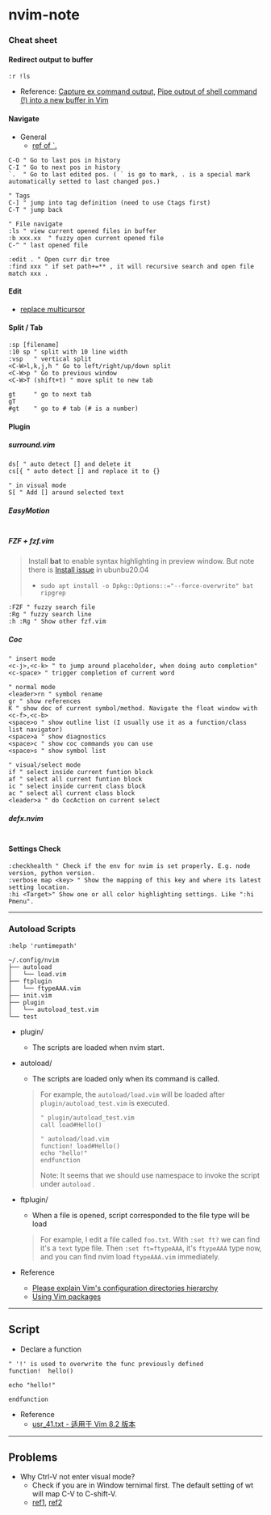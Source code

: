 # nvim-note

### Cheat sheet

#### Redirect output to buffer
```
:r !ls
```
- Reference: [Capture ex command output](https://vim.fandom.com/wiki/Capture_ex_command_output#:~:text=You%20can%20use%20the%20%3Aredir,register%20into%20a%20Vim%20buffer.&text=Now%2C%20register%20'a'%20will,Vim%20buffer%2C%20using%20%22ap%20.), [Pipe output of shell command (!) into a new buffer in Vim](https://superuser.com/questions/157987/pipe-output-of-shell-command-into-a-new-buffer-in-vim)

#### Navigate
- General
  - [ref of `.](https://vi.stackexchange.com/questions/2001/how-do-i-jump-to-the-location-of-my-last-edit)

``` vim
C-O " Go to last pos in history
C-I " Go to next pos in history
`.  " Go to last edited pos. ( ` is go to mark, . is a special mark automatically setted to last changed pos.) 

" Tags 
C-] " jump into tag definition (need to use Ctags first)
C-T " jump back

" File navigate
:ls " view current opened files in buffer
:b xxx.xx  " fuzzy open current opened file
C-^ " last opened file

:edit . " Open curr dir tree
:find xxx " if set path+=** , it will recursive search and open file match xxx . 

```

#### Edit
  - [replace multicursor](https://medium.com/@schtoeffel/you-don-t-need-more-than-one-cursor-in-vim-2c44117d51db)

#### Split / Tab
``` vim
:sp [filename]
:10 sp " split with 10 line width
:vsp   " vertical split
<C-W>l,k,j,h " Go to left/right/up/down split
<C-W>p " Go to previous window
<C-W>T (shift+t) " move split to new tab

gt     " go to next tab
gT
#gt    " go to # tab (# is a number)

```

#### Plugin 
##### surround.vim
``` vim
ds[ " auto detect [] and delete it
cs[{ " auto detect [] and replace it to {}

" in visual mode
S[ " Add [] around selected text
```
##### EasyMotion
``` vim

```
##### FZF + fzf.vim
> Install **bat** to enable syntax highlighting in preview window. But note there is [Install issue](https://askubuntu.com/questions/1290262/unable-to-install-bat-error-trying-to-overwrite-usr-crates2-json-which) in ubunbu20.04
> - `sudo apt install -o Dpkg::Options::="--force-overwrite" bat ripgrep`
``` vim
:FZF " fuzzy search file
:Rg " fuzzy search line
:h :Rg " Show other fzf.vim 
```
##### Coc
``` vim
" insert mode
<c-j>,<c-k> " to jump around placeholder, when doing auto completion"
<c-space> " trigger completion of current word

" normal mode
<leader>rn " symbol rename
gr " show references
K " show doc of current symbol/method. Navigate the float window with <c-f>,<c-b>
<space>o " show outline list (I usually use it as a function/class list navigator)
<space>a " show diagnostics
<space>c " show coc commands you can use
<space>s " show symbol list

" visual/select mode
if " select inside current funtion block
af " select all current funtion block
ic " select inside current class block
ac " select all current class block
<leader>a " do CocAction on current select

```
##### defx.nvim
``` vim
```
#### Settings Check
``` vim
:checkhealth " Check if the env for nvim is set properly. E.g. node version, python version.
:verbose map <key> " Show the mapping of this key and where its latest setting location.
:hi <Target>" Show one or all color highlighting settings. Like ":hi Pmenu".
```
-------------
### Autoload Scripts
`:help 'runtimepath'`



```
~/.config/nvim
├── autoload
│   └── load.vim
├── ftplugin
│   └── ftypeAAA.vim
├── init.vim
├── plugin
│   └── autoload_test.vim
└── test

```
- plugin/
  - The scripts are loaded when nvim start.

- autoload/
  - The scripts are loaded only when its command is called.
  > For example, the `autoload/load.vim` will be loaded after `plugin/autoload_test.vim` is executed.
  > ```vim
  > " plugin/autoload_test.vim
  > call load#Hello()
  > ```
  > ```vim
  > " autoload/load.vim
  > function! load#Hello()
  > echo "hello!"
  > endfunction
  > ```
  > Note: It seems that we should use namespace to invoke the script under `autoload` .

- ftplugin/
  - When a file is opened, script corresponded to the file type will be load
  > For example, I edit a file called `foo.txt`.
  > With `:set ft?` we can find it's a `text` type file.
  > Then `:set ft=ftypeAAA`, it's `ftypeAAA` type now, and you can find nvim load `ftypeAAA.vim` immediately. 
 
- Reference
  - [Please explain Vim's configuration directories hierarchy](https://stackoverflow.com/questions/14248335/please-explain-vims-configuration-directories-hierarchy)
  - [Using Vim packages](https://github.com/vim/vim/blob/03c3bd9fd094c1aede2e8fe3ad8fd25b9f033053/runtime/doc/repeat.txt#L515)

-----
## Script
- Declare a function
```vim
" '!' is used to overwrite the func previously defined
function!  hello() 

echo "hello!"

endfunction
```


- Reference
  - [usr_41.txt - 适用于 Vim 8.2 版本](https://yianwillis.github.io/vimcdoc/doc/usr_41.html)

------
## Problems
- Why Ctrl-V not enter visual mode?
  - Check if you are in Window ternimal first. The default setting of wt will map C-V to C-shift-V.
  - [ref1](https://github.com/microsoft/terminal/issues/5790), [ref2](https://github.com/microsoft/terminal/issues/5641#issuecomment-621186852)  
